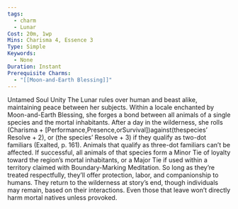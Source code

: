 ```yaml
---
tags:
  - charm
  - Lunar
Cost: 20m, 1wp
Mins: Charisma 4, Essence 3
Type: Simple
Keywords:
  - None
Duration: Instant
Prerequisite Charms:
  - "[[Moon-and-Earth Blessing]]"
---
```

Untamed Soul Unity The Lunar rules over human and beast alike, maintaining peace between her subjects. Within a locale enchanted by Moon-and-Earth Blessing, she forges a bond between all animals of a single species and the mortal inhabitants. After a day in the wilderness, she rolls (Charisma + [Performance,Presence,orSurvival])against(thespecies’ Resolve + 2), or (the species’ Resolve + 3) if they qualify as two-dot familiars (Exalted, p. 161). Animals that qualify as three-dot familiars can’t be affected. If successful, all animals of that species form a Minor Tie of loyalty toward the region’s mortal inhabitants, or a Major Tie if used within a territory claimed with Boundary-Marking Meditation. So long as they’re treated respectfully, they’ll offer protection, labor, and companionship to humans. They return to the wilderness at story’s end, though individuals may remain, based on their interactions. Even those that leave won’t directly harm mortal natives unless provoked.